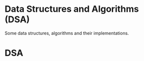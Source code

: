 # Data Structures and Algorithms (DSA)
Some data structures, algorithms and their implementations.
# DSA
